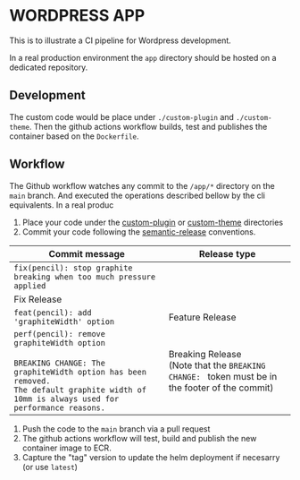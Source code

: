# WORDPRESS APP

This is to illustrate a CI pipeline for Wordpress development.

In a real production environment the `app` directory should be hosted on a dedicated repository.

## Development

The custom code would be place under `./custom-plugin` and `./custom-theme`. Then the github actions workflow builds, test and publishes the container based on the `Dockerfile`.

## Workflow

The Github workflow watches any commit to the `/app/*` directory on the `main` branch. And executed the operations described bellow by the cli equivalents. In a real produc

1. Place your code under the [custom-plugin](./custom-plugin/) or [custom-theme](./custom-theme/) directories
2. Commit your code following the [semantic-release](https://github.com/semantic-release/semantic-release) conventions.

| Commit message                                                                                                                                                                                   | Release type                                                                                          |
| ------------------------------------------------------------------------------------------------------------------------------------------------------------------------------------------------ | ----------------------------------------------------------------------------------------------------- |
| `fix(pencil): stop graphite breaking when too much pressure applied`                                                                                                                             |
| Fix Release                                                                                                                                                                                      |
| `feat(pencil): add 'graphiteWidth' option`                                                                                                                                                       | Feature Release                                                                                       |
| `perf(pencil): remove graphiteWidth option`<br><br>`BREAKING CHANGE: The graphiteWidth option has been removed.`<br>`The default graphite width of 10mm is always used for performance reasons.` | Breaking Release <br /> (Note that the `BREAKING CHANGE: ` token must be in the footer of the commit) |

1. Push the code to the `main` branch via a pull request
2. The github actions workflow will test, build and publish the new container image to ECR.
3. Capture the "tag" version to update the helm deployment if necesarry (or use `latest`)
